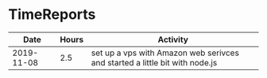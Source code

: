 # TimeReports
| Date  |      Hours    | Activity                                       |
| ----------- | ------- |------------------------------------------------
| 2019-11-08  | 2.5     | set up a vps with Amazon web serivces and started a little bit with node.js|

